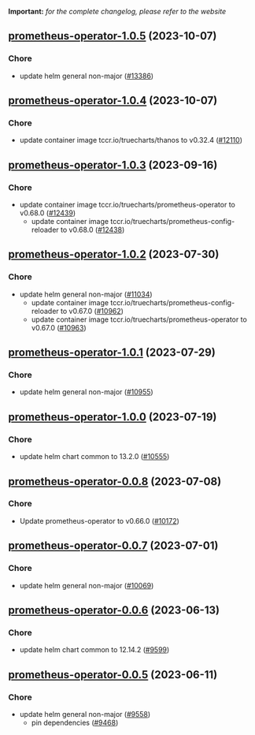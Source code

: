 **Important:**
*for the complete changelog, please refer to the website*




## [prometheus-operator-1.0.5](https://github.com/truecharts/charts/compare/prometheus-operator-1.0.4...prometheus-operator-1.0.5) (2023-10-07)

### Chore

- update helm general non-major ([#13386](https://github.com/truecharts/charts/issues/13386))
  
  


## [prometheus-operator-1.0.4](https://github.com/truecharts/charts/compare/prometheus-operator-1.0.3...prometheus-operator-1.0.4) (2023-10-07)

### Chore

- update container image tccr.io/truecharts/thanos to v0.32.4 ([#12110](https://github.com/truecharts/charts/issues/12110))
  
  


## [prometheus-operator-1.0.3](https://github.com/truecharts/charts/compare/prometheus-operator-1.0.2...prometheus-operator-1.0.3) (2023-09-16)

### Chore

- update container image tccr.io/truecharts/prometheus-operator to v0.68.0 ([#12439](https://github.com/truecharts/charts/issues/12439))
  - update container image tccr.io/truecharts/prometheus-config-reloader to v0.68.0 ([#12438](https://github.com/truecharts/charts/issues/12438))
  
  


## [prometheus-operator-1.0.2](https://github.com/truecharts/charts/compare/prometheus-operator-1.0.1...prometheus-operator-1.0.2) (2023-07-30)

### Chore

- update helm general non-major ([#11034](https://github.com/truecharts/charts/issues/11034))
  - update container image tccr.io/truecharts/prometheus-config-reloader to v0.67.0 ([#10962](https://github.com/truecharts/charts/issues/10962))
  - update container image tccr.io/truecharts/prometheus-operator to v0.67.0 ([#10963](https://github.com/truecharts/charts/issues/10963))
  
  


## [prometheus-operator-1.0.1](https://github.com/truecharts/charts/compare/prometheus-operator-1.0.0...prometheus-operator-1.0.1) (2023-07-29)

### Chore

- update helm general non-major ([#10955](https://github.com/truecharts/charts/issues/10955))
  
  


## [prometheus-operator-1.0.0](https://github.com/truecharts/charts/compare/prometheus-operator-0.0.8...prometheus-operator-1.0.0) (2023-07-19)

### Chore

- update helm chart common to 13.2.0 ([#10555](https://github.com/truecharts/charts/issues/10555))
  
  


## [prometheus-operator-0.0.8](https://github.com/truecharts/charts/compare/prometheus-operator-0.0.7...prometheus-operator-0.0.8) (2023-07-08)

### Chore

- Update prometheus-operator to v0.66.0 ([#10172](https://github.com/truecharts/charts/issues/10172))
  
  


## [prometheus-operator-0.0.7](https://github.com/truecharts/charts/compare/prometheus-operator-0.0.6...prometheus-operator-0.0.7) (2023-07-01)

### Chore

- update helm general non-major ([#10069](https://github.com/truecharts/charts/issues/10069))
  
  


## [prometheus-operator-0.0.6](https://github.com/truecharts/charts/compare/prometheus-operator-0.0.5...prometheus-operator-0.0.6) (2023-06-13)

### Chore

- update helm chart common to 12.14.2 ([#9599](https://github.com/truecharts/charts/issues/9599))
  
  


## [prometheus-operator-0.0.5](https://github.com/truecharts/charts/compare/prometheus-operator-0.0.4...prometheus-operator-0.0.5) (2023-06-11)

### Chore

- update helm general non-major ([#9558](https://github.com/truecharts/charts/issues/9558))
  - pin dependencies ([#9468](https://github.com/truecharts/charts/issues/9468))
  
  

